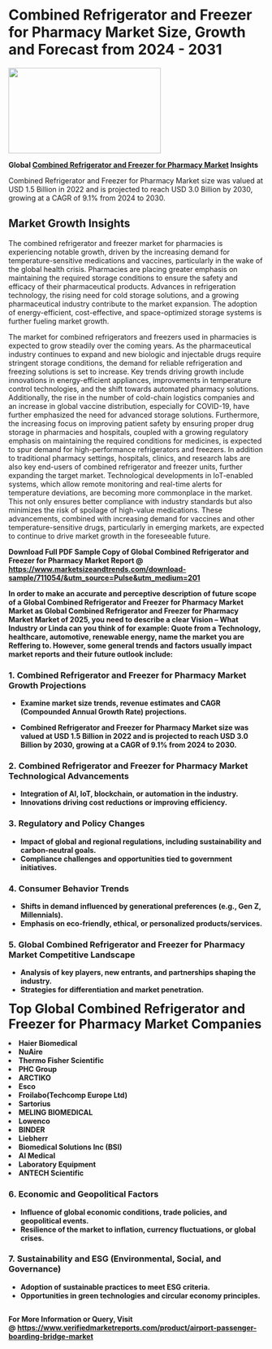 <H1>Combined Refrigerator and Freezer for Pharmacy Market Size, Growth and Forecast from 2024 - 2031</H1><img class="aligncenter size-medium wp-image-584254" src="https://thirdeyenews.in/wp-content/uploads/2024/09/Global-Market-Research-300x168.jpeg" alt="" width="300" height="168" /><p><strong>Global&nbsp;<a href="https://www.marketsizeandtrends.com/download-sample/711054/&amp;utm_source=Pulse&amp;utm_medium=201">Combined Refrigerator and Freezer for Pharmacy Market</a> Insights</strong></p><p>Combined Refrigerator and Freezer for Pharmacy Market size was valued at USD 1.5 Billion in 2022 and is projected to reach USD 3.0 Billion by 2030, growing at a CAGR of 9.1% from 2024 to 2030.</p><p><h2>Market Growth Insights</h2> <p>The combined refrigerator and freezer market for pharmacies is experiencing notable growth, driven by the increasing demand for temperature-sensitive medications and vaccines, particularly in the wake of the global health crisis. Pharmacies are placing greater emphasis on maintaining the required storage conditions to ensure the safety and efficacy of their pharmaceutical products. Advances in refrigeration technology, the rising need for cold storage solutions, and a growing pharmaceutical industry contribute to the market expansion. The adoption of energy-efficient, cost-effective, and space-optimized storage systems is further fueling market growth.</p> <p><strong></strong></p> <p>The market for combined refrigerators and freezers used in pharmacies is expected to grow steadily over the coming years. As the pharmaceutical industry continues to expand and new biologic and injectable drugs require stringent storage conditions, the demand for reliable refrigeration and freezing solutions is set to increase. Key trends driving growth include innovations in energy-efficient appliances, improvements in temperature control technologies, and the shift towards automated pharmacy solutions. Additionally, the rise in the number of cold-chain logistics companies and an increase in global vaccine distribution, especially for COVID-19, have further emphasized the need for advanced storage solutions. Furthermore, the increasing focus on improving patient safety by ensuring proper drug storage in pharmacies and hospitals, coupled with a growing regulatory emphasis on maintaining the required conditions for medicines, is expected to spur demand for high-performance refrigerators and freezers. In addition to traditional pharmacy settings, hospitals, clinics, and research labs are also key end-users of combined refrigerator and freezer units, further expanding the target market. Technological developments in IoT-enabled systems, which allow remote monitoring and real-time alerts for temperature deviations, are becoming more commonplace in the market. This not only ensures better compliance with industry standards but also minimizes the risk of spoilage of high-value medications. These advancements, combined with increasing demand for vaccines and other temperature-sensitive drugs, particularly in emerging markets, are expected to continue to drive market growth in the foreseeable future.</p> <p><strong></p><p><span class=""><strong>Download Full PDF Sample Copy of Global Combined Refrigerator and Freezer for Pharmacy Market Report</strong> @ <a href="https://www.marketsizeandtrends.com/download-sample/711054/&amp;utm_source=Pulse&amp;utm_medium=201" target="_blank">https://www.marketsizeandtrends.com/download-sample/711054/&amp;utm_source=Pulse&amp;utm_medium=201</a></span></p><p>In order to make an accurate and perceptive description of future scope of a Global&nbsp;Combined Refrigerator and Freezer for Pharmacy Market Market as Global&nbsp;Combined Refrigerator and Freezer for Pharmacy Market Market of 2025, you need to describe a clear Vision &ndash; What Industry or Linda can you think of for example: Quote from a Technology, healthcare, automotive, renewable energy, name the market you are Reffering to. However, some general trends and factors usually impact market reports and their future outlook include:</p><h3>1.&nbsp;<strong>Combined Refrigerator and Freezer for Pharmacy Market Growth Projections</strong></h3><ul><li>Examine market size trends, revenue estimates and CAGR (Compounded Annual Growth Rate) projections.</li><li><p>Combined Refrigerator and Freezer for Pharmacy Market size was valued at USD 1.5 Billion in 2022 and is projected to reach USD 3.0 Billion by 2030, growing at a CAGR of 9.1% from 2024 to 2030.</p></li></ul><h3>2.&nbsp;<strong>Combined Refrigerator and Freezer for Pharmacy Market Technological Advancements</strong></h3><ul><li>Integration of AI, IoT, blockchain, or automation in the industry.</li><li>Innovations driving cost reductions or improving efficiency.</li></ul><h3>3.&nbsp;<strong>Regulatory and Policy Changes</strong></h3><ul><li>Impact of global and regional regulations, including sustainability and carbon-neutral goals.</li><li>Compliance challenges and opportunities tied to government initiatives.</li></ul><h3>4.&nbsp;<strong>Consumer Behavior Trends</strong></h3><ul><li>Shifts in demand influenced by generational preferences (e.g., Gen Z, Millennials).</li><li>Emphasis on eco-friendly, ethical, or personalized products/services.</li></ul><h3>5.&nbsp;<strong>Global Combined Refrigerator and Freezer for Pharmacy Market Competitive Landscape</strong></h3><ul><li>Analysis of key players, new entrants, and partnerships shaping the industry.</li><li>Strategies for differentiation and market penetration.</li></ul><p data-pm-slice="1 1 []"><span style="color: inherit; font-family: inherit; font-size: 25px;">Top Global Combined Refrigerator and Freezer for Pharmacy Market Companies</span></p><div class="" data-test-id=""><p><li>Haier Biomedical</li><li> NuAire</li><li> Thermo Fisher Scientific</li><li> PHC Group</li><li> ARCTIKO</li><li> Esco</li><li> Froilabo(Techcomp Europe Ltd)</li><li> Sartorius</li><li> MELING BIOMEDICAL</li><li> Lowenco</li><li> BINDER</li><li> Liebherr</li><li> Biomedical Solutions Inc (BSI)</li><li> AI Medical</li><li> Laboratory Equipment</li><li> ANTECH Scientific</li></p></div><h3>6.&nbsp;<strong>Economic and Geopolitical Factors</strong></h3><ul><li>Influence of global economic conditions, trade policies, and geopolitical events.</li><li>Resilience of the market to inflation, currency fluctuations, or global crises.</li></ul><h3>7.&nbsp;<strong>Sustainability and ESG (Environmental, Social, and Governance)</strong></h3><ul><li>Adoption of sustainable practices to meet ESG criteria.</li><li>Opportunities in green technologies and circular economy principles.</li></ul><h2><strong style="font-size: 14px;">For More Information or Query, Visit @&nbsp;</strong><a style="background-color: #ffffff; font-size: 14px;" href="https://www.marketsizeandtrends.com/report/combined-refrigerator-and-freezer-for-pharmacy-market/" target="_blank">https://www.verifiedmarketreports.com/product/airport-passenger-boarding-bridge-market</a></h2>
